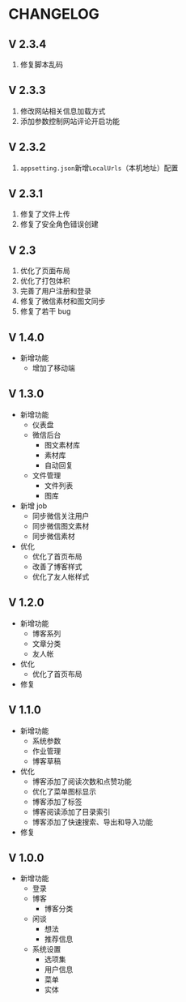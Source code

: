 # CHANGELOG

## V 2.3.4

1. 修复脚本乱码

## V 2.3.3

1. 修改网站相关信息加载方式
2. 添加参数控制网站评论开启功能

## V 2.3.2

1. `appsetting.json`新增`LocalUrls`（本机地址）配置

## V 2.3.1

1. 修复了文件上传
2. 修复了安全角色错误创建

## V 2.3

1. 优化了页面布局
2. 优化了打包体积
3. 完善了用户注册和登录
4. 修复了微信素材和图文同步
5. 修复了若干 bug

## V 1.4.0

- 新增功能
  - 增加了移动端

## V 1.3.0

- 新增功能
  - 仪表盘
  - 微信后台
    - 图文素材库
    - 素材库
    - 自动回复
  - 文件管理
    - 文件列表
    - 图库
- 新增 job
  - 同步微信关注用户
  - 同步微信图文素材
  - 同步微信素材
- 优化
  - 优化了首页布局
  - 改善了博客样式
  - 优化了友人帐样式

## V 1.2.0

- 新增功能
  - 博客系列
  - 文章分类
  - 友人帐
- 优化
  - 优化了首页布局
- 修复

## V 1.1.0

- 新增功能
  - 系统参数
  - 作业管理
  - 博客草稿
- 优化
  - 博客添加了阅读次数和点赞功能
  - 优化了菜单图标显示
  - 博客添加了标签
  - 博客阅读添加了目录索引
  - 博客添加了快速搜索、导出和导入功能
- 修复

## V 1.0.0

- 新增功能
  - 登录
  - 博客
    - 博客分类
  - 闲谈
    - 想法
    - 推荐信息
  - 系统设置
    - 选项集
    - 用户信息
    - 菜单
    - 实体
